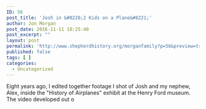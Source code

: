 ```yaml
---
ID: 56
post_title: 'Josh in &#8220;2 Kids on a Plane&#8221;'
author: Jon Morgan
post_date: 2016-11-11 18:25:40
post_excerpt: ""
layout: post
permalink: 'http://www.shepherdhistory.org/morganfamily?p=56&preview=true&preview_id=56'
published: false
tags: [ ]
categories:
  - Uncategorized
---
```

Eight years ago, I edited together footage I shot of Josh and my nephew, Alex, inside the "History of Airplanes" exhibit at the Henry Ford museum. The video developed out o